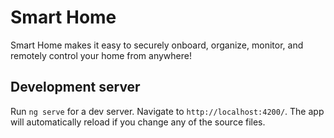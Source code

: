 # Smart Home

Smart Home makes it easy to securely onboard, organize, monitor, and remotely control your home from anywhere!

## Development server

Run `ng serve` for a dev server. Navigate to `http://localhost:4200/`. The app will automatically reload if you change any of the source files.
